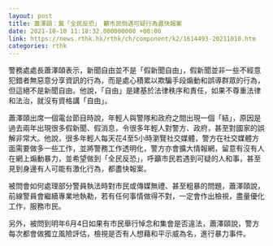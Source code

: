 ```yaml
---
layout: post
title: 蕭澤頤：冀「全民反恐」　籲市民倘遇可疑行為盡快報案
date: 2021-10-10 11:18:32.000000000 +08:00
link: https://news.rthk.hk/rthk/ch/component/k2/1614493-20211010.htm
categories: rthk
---
```


警務處處長蕭澤頤表示，新聞自由並不是「假新聞自由」，假新聞並非一些不經意犯錯者無惡意分享資訊的行為，而是處心積累以欺騙手段煽動和誤導群眾的行為，但這絕不是新聞自由。他說，「自由」是建基於法律秩序和責任，如果不尊重法律和法治，就沒有資格講「自由」。

蕭澤頤出席一個電台節目時說，年輕人與警隊和政府之間出現一個「結」，原因是過去兩年出現很多假新聞、假消息，令很多年輕人對警方、政府，甚至對國家的誤解非常大。他說，很多年輕人每天花4至5小時瀏覽社交媒體，警方在社交媒體方面需要做多一些工作，並將警務工作透明化，警方亦會擴大情報網，留意有沒有人在網上煽動暴力，並希望做到「全民反恐」，呼籲市民若遇到可疑的人和事，甚至見到身邊有人可能有激化行為，都盡快報案。

被問會如何處理部分警員執法時對市民或傳媒無禮、甚至粗暴的問題，蕭澤頤說，前線警員會繼續專業地執勒，若有任何事情做得不對，一定會作出檢視，盡量優化工作，服務市民。

另外，被問到明年6月4日如果有市民舉行悼念和集會是否違法，蕭澤頤說，警方每次都會做獨立風險評估，檢視是否有人想藉和平示威為名，進行暴力事件。
